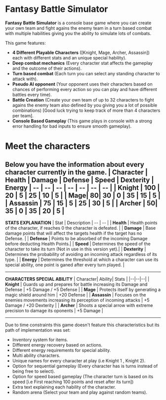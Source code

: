# Fantasy Battle Simulator
**Fantasy Battle Simulator** is a console base game where you can create your own team and fight agains the enemy team in a turn based combat with multiple habilities giving you the ability to simulate lots of combats.

This game features:
- **4 Different Playable Characters** ([Knight, Mage, Archer, Assassin]) each with different stats and an unique special hability).
- **Deep combat mechanics** (Every character stat affects the gameplay and the outcome of their actions).
- **Turn based combat** (Each turn you can select any standing character to attack with).
- **Pseudo AI opponent** (Your opponent uses their characters based on chances of performing every action so you can play and have different battles every time).
- **Battle Creation** (Create your own team of up to 32 characters to fight agains the enemy team also defined by you giving you a lot of possible combinations) [Good luck trying to keep track of more than 4 characters per team].
- **Console Based Gameplay** (This game plays in console with a strong error handling for bad inputs to ensure smooth gameplay).

# Meet the characters
Below you have the information about every character currently in the game.
| Character | Health | Damage | Defense | Speed | Dexterity | Energy
| -- | -- | -- | -- | -- | -- | -- |
| Knight | 100 | 20 | 5 | 25 | 10 | 5 |
| Mage| 80| 30 | 0 | 35 | 15 | 5 |
| Assassin | 75 | 15 | 5 | 25 | 30 | 5 |
| Archer | 50| 35 | 0 | 35 | 20 | 5 |
---
**STATS EXPLANATION**
| Stat | Description
| -- | -- |
| **Health** | Health points of the character, if reaches 0 the character is defeated. |
| **Damage** | Base damage points that will affect the targets health if the target has no Defense. |
| **Defense** | Points to be absorbed of the incoming Damage before deducting Health Points.|
| **Speed** | Determines the speed of the character to take its turn (Not in use in this version yet).|
| **Dexterity** | Determines the probability of avoiding an incoming attack regardless of its type. |
| **Energy** | Determines the threshold at which a character can use its special ability, one point is ganed after every turn played. |

---
**CHARACTERS SPECIAL ABILITY**
| Character|  Ability| Stats |
|--|--|--|
| **Knight** | Guards up and prepares for battle increasing its Damage and Defense | +5 Damage / +5 Defense |
| **Mage** | Protects itself by generating a magic shield around him | +20 Defense |
| **Assassin** | Focuses on the enemies movements increasing its perception of incoming attacks | +5 Damage / +20 Dexterity |
| **Archer** | Shoots a special arrow with extreme precision to damage its oponents | +5 Damage |

---
Due to time constraints this game doesn't feature this characteristics but its path of implementation was set:
- Inventory system for items.
- Different energy recovery based on actions.
- Different energy requirements for special ability.
- Multi ability characters.
- Unique names for every character at play (i.e Knight 1 , Knight 2).
- Option for sequential gameplay (Every character has is turns instead of being free to select).
- Option for speed based gameplay (The character turn is based on its speed [i.e First reaching 100 points and reset after its turn])
- Extra text explaining each hability of the character.
- Random arena  (Select your team and play against random teams).
